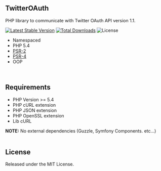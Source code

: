 ## TwitterOAuth ##
PHP library to communicate with Twitter OAuth API version 1.1.

[![Latest Stable Version](https://poser.pugx.org/ricardoper/twitteroauth/v/stable.svg)](https://packagist.org/packages/ricardoper/twitteroauth) [![Total Downloads](https://poser.pugx.org/ricardoper/twitteroauth/downloads.svg)](https://packagist.org/packages/ricardoper/twitteroauth) ![License](https://poser.pugx.org/ricardoper/twitteroauth/license.svg)

- Namespaced
- PHP 5.4
- [PSR-2](http://www.php-fig.org/psr/psr-2/ "PHP Framework Interop Group")
- [PSR-4](http://www.php-fig.org/psr/psr-4/ "PHP Framework Interop Group")
- OOP<br/>
<br/>

## Requirements ##
- PHP Version >= 5.4
- PHP cURL extension
- PHP JSON extension
- PHP OpenSSL extension
- Lib cURL

**NOTE:** No external dependencies (Guzzle, Symfony Components. etc...)<br/>
<br/>

## License ##
Released under the MIT License.
